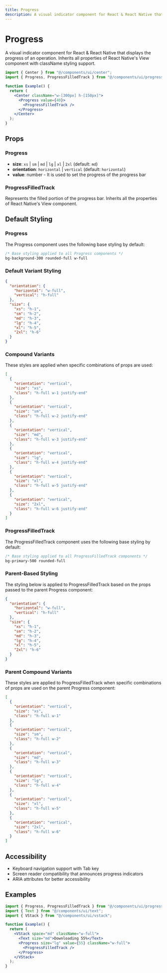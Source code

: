 ```yaml
---
title: Progress
description: A visual indicator component for React & React Native that displays the progress of an operation.
---
```


# Progress

A visual indicator component for React & React Native that displays the progress of an operation. Inherits all properties of React Native's View component with className styling support.

```jsx
import { Center } from "@/components/ui/center";
import { Progress, ProgressFilledTrack } from "@/components/ui/progress";

function Example() {
  return (
    <Center className="w-[300px] h-[150px]">
      <Progress value={40}>
        <ProgressFilledTrack />
      </Progress>
    </Center>
  );
}
```

## Props

### Progress

- **size**: `xs` | `sm` | `md` | `lg` | `xl` | `2xl` (default: `md`)
- **orientation**: `horizontal` | `vertical` (default: `horizontal`)
- **value**: number - It is used to set the progress of the progress bar

### ProgressFilledTrack

Represents the filled portion of the progress bar.
Inherits all the properties of React Native's View component.

## Default Styling

### Progress

<!-- BASE_STYLE_START -->

The Progress component uses the following base styling by default:

```css
/* Base styling applied to all Progress components */
bg-background-300 rounded-full w-full
```

<!-- BASE_STYLE_END -->

### Default Variant Styling

<!-- VARIANT_STYLES_START -->

```json
{
  "orientation": {
    "horizontal": "w-full",
    "vertical": "h-full"
  },
  "size": {
    "xs": "h-1",
    "sm": "h-2",
    "md": "h-3",
    "lg": "h-4",
    "xl": "h-5",
    "2xl": "h-6"
  }
}
```

### Compound Variants

These styles are applied when specific combinations of props are used:

```json
[
  {
    "orientation": "vertical",
    "size": "xs",
    "class": "h-full w-1 justify-end"
  },
  {
    "orientation": "vertical",
    "size": "sm",
    "class": "h-full w-2 justify-end"
  },
  {
    "orientation": "vertical",
    "size": "md",
    "class": "h-full w-3 justify-end"
  },
  {
    "orientation": "vertical",
    "size": "lg",
    "class": "h-full w-4 justify-end"
  },
  {
    "orientation": "vertical",
    "size": "xl",
    "class": "h-full w-5 justify-end"
  },
  {
    "orientation": "vertical",
    "size": "2xl",
    "class": "h-full w-6 justify-end"
  }
]
```

<!-- VARIANT_STYLES_END -->

### ProgressFilledTrack

<!-- BASE_STYLE_START -->

The ProgressFilledTrack component uses the following base styling by default:

```css
/* Base styling applied to all ProgressFilledTrack components */
bg-primary-500 rounded-full
```

<!-- BASE_STYLE_END -->

### Parent-Based Styling

The styling below is applied to ProgressFilledTrack based on the props passed to the parent Progress component:

```json
{
  "orientation": {
    "horizontal": "w-full",
    "vertical": "h-full"
  },
  "size": {
    "xs": "h-1",
    "sm": "h-2",
    "md": "h-3",
    "lg": "h-4",
    "xl": "h-5",
    "2xl": "h-6"
  }
}
```

### Parent Compound Variants

These styles are applied to ProgressFilledTrack when specific combinations of props are used on the parent Progress component:

```json
[
  {
    "orientation": "vertical",
    "size": "xs",
    "class": "h-full w-1"
  },
  {
    "orientation": "vertical",
    "size": "sm",
    "class": "h-full w-2"
  },
  {
    "orientation": "vertical",
    "size": "md",
    "class": "h-full w-3"
  },
  {
    "orientation": "vertical",
    "size": "lg",
    "class": "h-full w-4"
  },
  {
    "orientation": "vertical",
    "size": "xl",
    "class": "h-full w-5"
  },
  {
    "orientation": "vertical",
    "size": "2xl",
    "class": "h-full w-6"
  }
]
```

## Accessibility

- Keyboard navigation support with Tab key
- Screen reader compatibility that announces progress indicators
- ARIA attributes for better accessibility

## Examples

```jsx
import { Progress, ProgressFilledTrack } from "@/components/ui/progress";
import { Text } from "@/components/ui/text";
import { VStack } from "@/components/ui/vstack";

function Example() {
  return (
    <VStack space="md" className="w-full">
      <Text size="md">Downloading 55%</Text>
      <Progress size="lg" value={55} className="w-full">
        <ProgressFilledTrack />
      </Progress>
    </VStack>
  );
}
```
